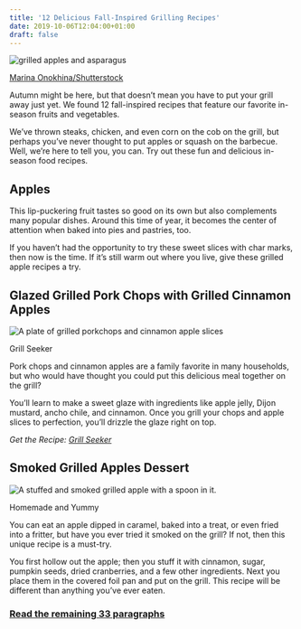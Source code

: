 ```yaml
---
title: '12 Delicious Fall-Inspired Grilling Recipes'
date: 2019-10-06T12:04:00+01:00
draft: false
---
```


![grilled apples and asparagus](https://www.lifesavvy.com/p/uploads/2019/10/7b78f99d.jpg)

[Marina Onokhina/Shutterstock](https://www.shutterstock.com/image-photo/grilled-apples-asparagus-thyme-667576432)

Autumn might be here, but that doesn’t mean you have to put your grill away just yet. We found 12 fall-inspired recipes that feature our favorite in-season fruits and vegetables.

We’ve thrown steaks, chicken, and even corn on the cob on the grill, but perhaps you’ve never thought to put apples or squash on the barbecue. Well, we’re here to tell you, you can. Try out these fun and delicious in-season food recipes.

Apples
------

This lip-puckering fruit tastes so good on its own but also complements many popular dishes. Around this time of year, it becomes the center of attention when baked into pies and pastries, too.

If you haven’t had the opportunity to try these sweet slices with char marks, then now is the time. If it’s still warm out where you live, give these grilled apple recipes a try.

Glazed Grilled Pork Chops with Grilled Cinnamon Apples
------------------------------------------------------

![A plate of grilled porkchops and cinnamon apple slices](https://www.lifesavvy.com/p/uploads/2019/10/9e87db03.jpg)

Grill Seeker

Pork chops and cinnamon apples are a family favorite in many households, but who would have thought you could put this delicious meal together on the grill?

You’ll learn to make a sweet glaze with ingredients like apple jelly, Dijon mustard, ancho chile, and cinnamon. Once you grill your chops and apple slices to perfection, you’ll drizzle the glaze right on top.

_Get the Recipe:_ [_Grill Seeker_](https://www.grillseeker.com/2019/03/glazed-grilled-pork-chops-with-grilled-cinnamon-apples/)

Smoked Grilled Apples Dessert
-----------------------------

![A stuffed and smoked grilled apple with a spoon in it.](https://www.lifesavvy.com/p/uploads/2019/10/c5a866ee.jpg)

Homemade and Yummy

You can eat an apple dipped in caramel, baked into a treat, or even fried into a fritter, but have you ever tried it smoked on the grill? If not, then this unique recipe is a must-try.

You first hollow out the apple; then you stuff it with cinnamon, sugar, pumpkin seeds, dried cranberries, and a few other ingredients. Next you place them in the covered foil pan and put on the grill. This recipe will be different than anything you’ve ever eaten.

### [Read the remaining 33 paragraphs](https://www.lifesavvy.com/10425/12-delicious-fall-inspired-grilling-recipes/)
